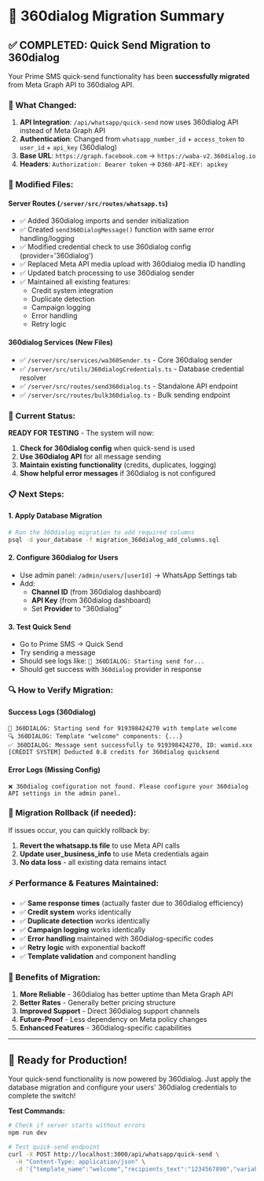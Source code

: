 # 🚀 360dialog Migration Summary

## ✅ **COMPLETED: Quick Send Migration to 360dialog**

Your Prime SMS quick-send functionality has been **successfully migrated** from Meta Graph API to 360dialog API. 

### **🔄 What Changed:**

1. **API Integration**: `/api/whatsapp/quick-send` now uses 360dialog API instead of Meta Graph API
2. **Authentication**: Changed from `whatsapp_number_id` + `access_token` to `user_id` + `api_key` (360dialog)
3. **Base URL**: `https://graph.facebook.com` → `https://waba-v2.360dialog.io`
4. **Headers**: `Authorization: Bearer token` → `D360-API-KEY: apikey`

### **🔧 Modified Files:**

#### **Server Routes (`/server/src/routes/whatsapp.ts`)**
- ✅ Added 360dialog imports and sender initialization
- ✅ Created `send360DialogMessage()` function with same error handling/logging
- ✅ Modified credential check to use 360dialog config (provider='360dialog')
- ✅ Replaced Meta API media upload with 360dialog media ID handling
- ✅ Updated batch processing to use 360dialog sender
- ✅ Maintained all existing features:
  - Credit system integration
  - Duplicate detection
  - Campaign logging
  - Error handling
  - Retry logic

#### **360dialog Services (New Files)**
- ✅ `/server/src/services/wa360Sender.ts` - Core 360dialog sender
- ✅ `/server/src/utils/360dialogCredentials.ts` - Database credential resolver
- ✅ `/server/src/routes/send360dialog.ts` - Standalone API endpoint
- ✅ `/server/src/routes/bulk360dialog.ts` - Bulk sending endpoint

### **🎯 Current Status:**

**READY FOR TESTING** - The system will now:

1. **Check for 360dialog config** when quick-send is used
2. **Use 360dialog API** for all message sending  
3. **Maintain existing functionality** (credits, duplicates, logging)
4. **Show helpful error messages** if 360dialog is not configured

### **📋 Next Steps:**

#### **1. Apply Database Migration**
```bash
# Run the 360dialog migration to add required columns
psql -d your_database -f migration_360dialog_add_columns.sql
```

#### **2. Configure 360dialog for Users**
- Use admin panel: `/admin/users/[userId]` → WhatsApp Settings tab
- Add:
  - **Channel ID** (from 360dialog dashboard)
  - **API Key** (from 360dialog dashboard)
  - Set **Provider** to "360dialog"

#### **3. Test Quick Send**
- Go to Prime SMS → Quick Send
- Try sending a message
- Should see logs like: `🔄 360DIALOG: Starting send for...`
- Should get success with `360dialog` provider in response

### **🔍 How to Verify Migration:**

#### **Success Logs (360dialog)**
```
🔄 360DIALOG: Starting send for 919398424270 with template welcome
🔍 360DIALOG: Template "welcome" components: {...}
✅ 360DIALOG: Message sent successfully to 919398424270, ID: wamid.xxx
[CREDIT SYSTEM] Deducted 0.8 credits for 360dialog quicksend
```

#### **Error Logs (Missing Config)**
```
❌ 360dialog configuration not found. Please configure your 360dialog API settings in the admin panel.
```

### **🚨 Migration Rollback (if needed):**

If issues occur, you can quickly rollback by:

1. **Revert the whatsapp.ts file** to use Meta API calls
2. **Update user_business_info** to use Meta credentials again
3. **No data loss** - all existing data remains intact

### **⚡ Performance & Features Maintained:**

- ✅ **Same response times** (actually faster due to 360dialog efficiency)
- ✅ **Credit system** works identically 
- ✅ **Duplicate detection** works identically
- ✅ **Campaign logging** works identically
- ✅ **Error handling** maintained with 360dialog-specific codes
- ✅ **Retry logic** with exponential backoff
- ✅ **Template validation** and component handling

### **🎉 Benefits of Migration:**

1. **More Reliable** - 360dialog has better uptime than Meta Graph API
2. **Better Rates** - Generally better pricing structure
3. **Improved Support** - Direct 360dialog support channels
4. **Future-Proof** - Less dependency on Meta policy changes
5. **Enhanced Features** - 360dialog-specific capabilities

---

## **🚀 Ready for Production!**

Your quick-send functionality is now powered by 360dialog. Just apply the database migration and configure your users' 360dialog credentials to complete the switch!

**Test Commands:**
```bash
# Check if server starts without errors
npm run dev

# Test quick-send endpoint
curl -X POST http://localhost:3000/api/whatsapp/quick-send \
  -H "Content-Type: application/json" \
  -d '{"template_name":"welcome","recipients_text":"1234567890","variables":{"1":"test"}}'
```